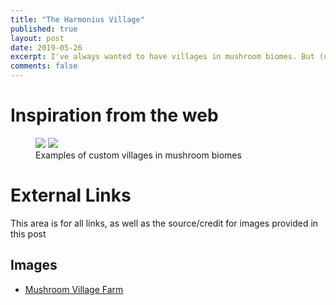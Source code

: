 ```yaml
---
title: "The Harmonius Village"
published: true
layout: post
date: 2019-05-26
excerpt: I've always wanted to have villages in mushroom biomes. But (unless mods are involved) they still haven't been added. So I thought, why not create my own one? It will get me emeralds and other good loot from trading (including XP), and be a fun project to work on that will fill up more of the island.
comments: false
---
```


# Inspiration from the web
<figure class="third">
	<img src="https://pbs.twimg.com/media/D7dqYBjV4AE5wcb.jpg>
	<img src="https://pbs.twimg.com/media/D7Nlx0zU8AAVK71.jpg">
	<img src="https://pbs.twimg.com/media/D7Nlx04UIAA84yN.jpg">
	<figcaption>Examples of custom villages in mushroom biomes</figcaption>
</figure>







# External Links
This area is for all links, as well as the source/credit for images provided in this post
## Images
* [Mushroom Village Farm](https://i772.photobucket.com/albums/yy5/1bbrown/2012-09-05_052736.png)

